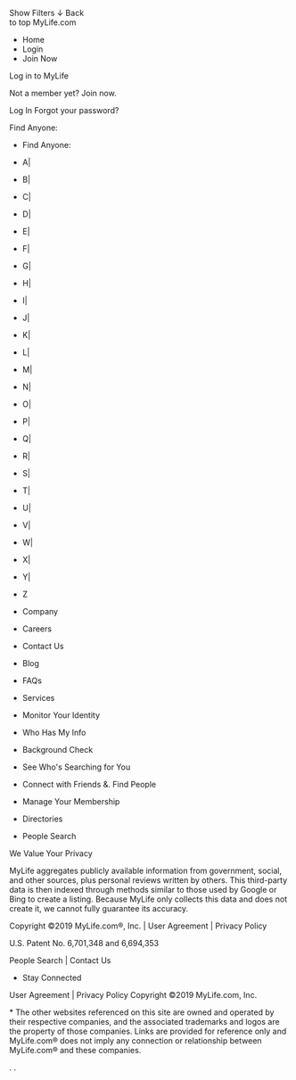 Show Filters ↓ Back  
to top MyLife.com

*   Home
*   Login
*   Join Now

Log in to MyLife

Not a member yet? Join now.

Log In Forgot your password?

Find Anyone:

*   Find Anyone:
*   A|
*   B|
*   C|
*   D|
*   E|
*   F|
*   G|
*   H|
*   I|
*   J|
*   K|
*   L|
*   M|
*   N|
*   O|
*   P|
*   Q|
*   R|
*   S|
*   T|
*   U|
*   V|
*   W|
*   X|
*   Y|
*   Z

*   Company
*   Careers
*   Contact Us
*   Blog
*   FAQs

*   Services
*   Monitor Your Identity
*   Who Has My Info
*   Background Check
*   See Who's Searching for You
*   Connect with Friends &. Find People
*   Manage Your Membership

*   Directories
*   People Search

We Value Your Privacy

MyLife aggregates publicly available information from government, social, and other sources, plus personal reviews written by others. This third-party data is then indexed through methods similar to those used by Google or Bing to create a listing. Because MyLife only collects this data and does not create it, we cannot fully guarantee its accuracy.

Copyright ©2019 MyLife.com®, Inc. | User Agreement | Privacy Policy

U.S. Patent No. 6,701,348 and 6,694,353

People Search | Contact Us

*   Stay Connected

User Agreement | Privacy Policy Copyright ©2019 MyLife.com, Inc.

\* The other websites referenced on this site are owned and operated by their respective companies, and the associated trademarks and logos are the property of those companies. Links are provided for reference only and MyLife.com® does not imply any connection or relationship between MyLife.com® and these companies.

<img src="//pixel.quantserve.com/pixel/p-Je7HEss8EuAcv.gif?labels=\_fp.event.Default" style="display: none;" border="0" height="1" width="1" alt="Quantcast"/>. <img height="1" width="1" style="display:none" src="https://www.facebook.com/tr?id=455672744623936&amp;ev=PageView&amp;noscript=1">.